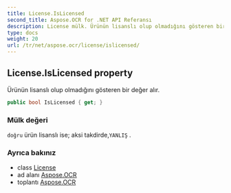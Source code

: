 ```yaml
---
title: License.IsLicensed
second_title: Aspose.OCR for .NET API Referansı
description: License mülk. Ürünün lisanslı olup olmadığını gösteren bir değer alır.
type: docs
weight: 20
url: /tr/net/aspose.ocr/license/islicensed/
---
```

## License.IsLicensed property

Ürünün lisanslı olup olmadığını gösteren bir değer alır.

```csharp
public bool IsLicensed { get; }
```

### Mülk değeri

`doğru` ürün lisanslı ise; aksi takdirde,`YANLIŞ` .

### Ayrıca bakınız

* class [License](../)
* ad alanı [Aspose.OCR](../../license/)
* toplantı [Aspose.OCR](../../../)


